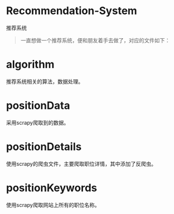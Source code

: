 # Recommendation-System
推荐系统
> 一直想做一个推荐系统，便和朋友着手去做了，对应的文件如下：
# algorithm
推荐系统相关的算法，数据处理。
# positionData
采用scrapy爬取到的数据。
# positionDetails
使用scrapy的爬虫文件，主要爬取职位详情，其中添加了反爬虫。
# positionKeywords
使用scrapy爬取网站上所有的职位名称。
